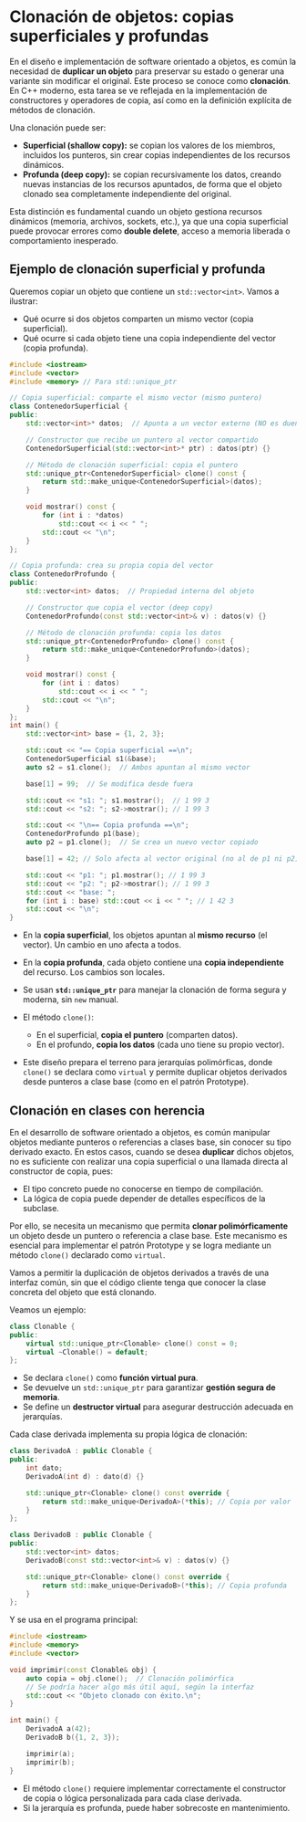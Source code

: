 # Clonación de objetos: copias superficiales y profundas

En el diseño e implementación de software orientado a objetos, es común la necesidad de **duplicar un objeto** para preservar su estado o generar una variante sin modificar el original. Este proceso se conoce como **clonación**. En C++ moderno, esta tarea se ve reflejada en la implementación de constructores y operadores de copia, así como en la definición explícita de métodos de clonación.

Una clonación puede ser:

* **Superficial (shallow copy):** se copian los valores de los miembros, incluidos los punteros, sin crear copias independientes de los recursos dinámicos.
* **Profunda (deep copy):** se copian recursivamente los datos, creando nuevas instancias de los recursos apuntados, de forma que el objeto clonado sea completamente independiente del original.

Esta distinción es fundamental cuando un objeto gestiona recursos dinámicos (memoria, archivos, sockets, etc.), ya que una copia superficial puede provocar errores como **double delete**, acceso a memoria liberada o comportamiento inesperado.

## Ejemplo de clonación superficial y profunda

Queremos copiar un objeto que contiene un `std::vector<int>`. Vamos a ilustrar:

* Qué ocurre si dos objetos comparten un mismo vector (copia superficial).
* Qué ocurre si cada objeto tiene una copia independiente del vector (copia profunda).

```cpp
#include <iostream>
#include <vector>
#include <memory> // Para std::unique_ptr

// Copia superficial: comparte el mismo vector (mismo puntero)
class ContenedorSuperficial {
public:
    std::vector<int>* datos;  // Apunta a un vector externo (NO es dueño)

    // Constructor que recibe un puntero al vector compartido
    ContenedorSuperficial(std::vector<int>* ptr) : datos(ptr) {}

    // Método de clonación superficial: copia el puntero
    std::unique_ptr<ContenedorSuperficial> clone() const {
        return std::make_unique<ContenedorSuperficial>(datos);
    }

    void mostrar() const {
        for (int i : *datos)
            std::cout << i << " ";
        std::cout << "\n";
    }
};

// Copia profunda: crea su propia copia del vector
class ContenedorProfundo {
public:
    std::vector<int> datos;  // Propiedad interna del objeto

    // Constructor que copia el vector (deep copy)
    ContenedorProfundo(const std::vector<int>& v) : datos(v) {}

    // Método de clonación profunda: copia los datos
    std::unique_ptr<ContenedorProfundo> clone() const {
        return std::make_unique<ContenedorProfundo>(datos);
    }

    void mostrar() const {
        for (int i : datos)
            std::cout << i << " ";
        std::cout << "\n";
    }
};
int main() {
    std::vector<int> base = {1, 2, 3};

    std::cout << "== Copia superficial ==\n";
    ContenedorSuperficial s1(&base);
    auto s2 = s1.clone();  // Ambos apuntan al mismo vector

    base[1] = 99;  // Se modifica desde fuera

    std::cout << "s1: "; s1.mostrar();  // 1 99 3
    std::cout << "s2: "; s2->mostrar(); // 1 99 3

    std::cout << "\n== Copia profunda ==\n";
    ContenedorProfundo p1(base);
    auto p2 = p1.clone();  // Se crea un nuevo vector copiado

    base[1] = 42; // Solo afecta al vector original (no al de p1 ni p2)

    std::cout << "p1: "; p1.mostrar(); // 1 99 3
    std::cout << "p2: "; p2->mostrar(); // 1 99 3
    std::cout << "base: ";
    for (int i : base) std::cout << i << " "; // 1 42 3
    std::cout << "\n";
}
```

* En la **copia superficial**, los objetos apuntan al **mismo recurso** (el vector). Un cambio en uno afecta a todos.
* En la **copia profunda**, cada objeto contiene una **copia independiente** del recurso. Los cambios son locales.
* Se usan **`std::unique_ptr`** para manejar la clonación de forma segura y moderna, sin `new` manual.
* El método `clone()`:

  * En el superficial, **copia el puntero** (comparten datos).
  * En el profundo, **copia los datos** (cada uno tiene su propio vector).
* Este diseño prepara el terreno para jerarquías polimórficas, donde `clone()` se declara como `virtual` y permite duplicar objetos derivados desde punteros a clase base (como en el patrón Prototype).

## Clonación en clases con herencia

En el desarrollo de software orientado a objetos, es común manipular objetos mediante punteros o referencias a clases base, sin conocer su tipo derivado exacto. En estos casos, cuando se desea **duplicar** dichos objetos, no es suficiente con realizar una copia superficial o una llamada directa al constructor de copia, pues:

* El tipo concreto puede no conocerse en tiempo de compilación.
* La lógica de copia puede depender de detalles específicos de la subclase.

Por ello, se necesita un mecanismo que permita **clonar polimórficamente** un objeto desde un puntero o referencia a clase base. Este mecanismo es esencial para implementar el patrón Prototype y se logra mediante un método `clone()` declarado como `virtual`.

Vamos a permitir la duplicación de objetos derivados a través de una interfaz común, sin que el código cliente tenga que conocer la clase concreta del objeto que está clonando.

Veamos un ejemplo:

```cpp
class Clonable {
public:
    virtual std::unique_ptr<Clonable> clone() const = 0;
    virtual ~Clonable() = default;
};
```

* Se declara `clone()` como **función virtual pura**.
* Se devuelve un `std::unique_ptr` para garantizar **gestión segura de memoria**.
* Se define un **destructor virtual** para asegurar destrucción adecuada en jerarquías.


Cada clase derivada implementa su propia lógica de clonación:

```cpp
class DerivadoA : public Clonable {
public:
    int dato;
    DerivadoA(int d) : dato(d) {}

    std::unique_ptr<Clonable> clone() const override {
        return std::make_unique<DerivadoA>(*this); // Copia por valor
    }
};

class DerivadoB : public Clonable {
public:
    std::vector<int> datos;
    DerivadoB(const std::vector<int>& v) : datos(v) {}

    std::unique_ptr<Clonable> clone() const override {
        return std::make_unique<DerivadoB>(*this); // Copia profunda
    }
};
```

Y se usa en el programa principal:

```cpp
#include <iostream>
#include <memory>
#include <vector>

void imprimir(const Clonable& obj) {
    auto copia = obj.clone();  // Clonación polimórfica
    // Se podría hacer algo más útil aquí, según la interfaz
    std::cout << "Objeto clonado con éxito.\n";
}

int main() {
    DerivadoA a(42);
    DerivadoB b({1, 2, 3});

    imprimir(a);
    imprimir(b);
}
```

* El método `clone()` requiere implementar correctamente el constructor de copia o lógica personalizada para cada clase derivada.
* Si la jerarquía es profunda, puede haber sobrecoste en mantenimiento.
